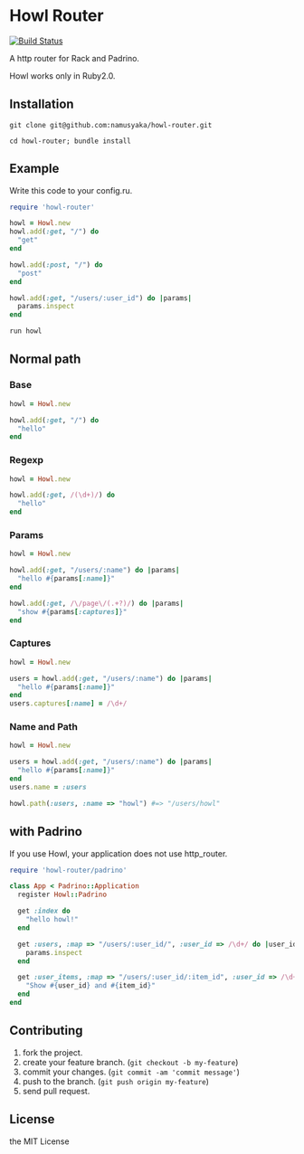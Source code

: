 # Howl Router

[![Build Status](https://travis-ci.org/namusyaka/howl-router.png)](https://travis-ci.org/namusyaka/howl-router)

A http router for Rack and Padrino.

Howl works only in Ruby2.0.

## Installation

`git clone git@github.com:namusyaka/howl-router.git`

`cd howl-router; bundle install`

## Example

Write this code to your config.ru.

```ruby
require 'howl-router'

howl = Howl.new
howl.add(:get, "/") do
  "get"
end

howl.add(:post, "/") do
  "post"
end

howl.add(:get, "/users/:user_id") do |params|
  params.inspect
end

run howl
```

## Normal path

### Base

```ruby
howl = Howl.new

howl.add(:get, "/") do
  "hello"
end
```

### Regexp

```ruby
howl = Howl.new

howl.add(:get, /(\d+)/) do
  "hello"
end
```

### Params

```ruby
howl = Howl.new

howl.add(:get, "/users/:name") do |params|
  "hello #{params[:name]}"
end

howl.add(:get, /\/page\/(.+?)/) do |params|
  "show #{params[:captures]}"
end
```

### Captures

```ruby
howl = Howl.new

users = howl.add(:get, "/users/:name") do |params|
  "hello #{params[:name]}"
end
users.captures[:name] = /\d+/
```

### Name and Path

```ruby
howl = Howl.new

users = howl.add(:get, "/users/:name") do |params|
  "hello #{params[:name]}"
end
users.name = :users

howl.path(:users, :name => "howl") #=> "/users/howl"
```

## with Padrino

If you use Howl, your application does not use http_router. 

```ruby
require 'howl-router/padrino'

class App < Padrino::Application
  register Howl::Padrino

  get :index do
    "hello howl!"
  end

  get :users, :map => "/users/:user_id/", :user_id => /\d+/ do |user_id|
    params.inspect
  end

  get :user_items, :map => "/users/:user_id/:item_id", :user_id => /\d+/, :item_id => /[1-9]+/ do |user_id, item_id|
    "Show #{user_id} and #{item_id}"
  end
end
```

## Contributing

1. fork the project.
2. create your feature branch. (`git checkout -b my-feature`)
3. commit your changes. (`git commit -am 'commit message'`)
4. push to the branch. (`git push origin my-feature`)
5. send pull request.

## License

the MIT License
